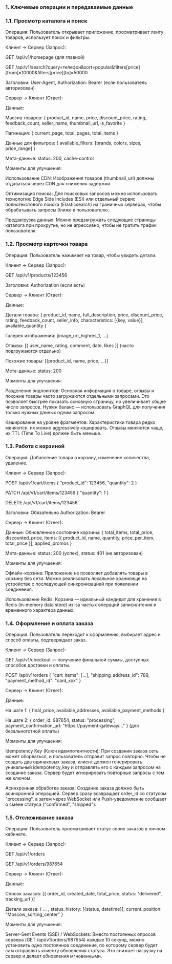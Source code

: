 ### 1. Ключевые операции и передаваемые данные
### 1.1. Просмотр каталога и поиск
Операция: Пользователь открывает приложение, просматривает ленту товаров, использует поиск и фильтры.

Клиент → Сервер (Запрос):

GET /api/v1/homepage (для главной)

GET /api/v1/search?query=телефон&sort=popular&filters[price][from]=10000&filters[price][to]=50000

Заголовки: User-Agent, Authorization: Bearer <token> (если пользователь авторизован)

Сервер → Клиент (Ответ):

Данные:

Массив товаров: { product_id, name, price, discount_price, rating, feedback_count, seller_name, thumbnail_url, is_favorite }

Пагинация: { current_page, total_pages, total_items }

Данные для фильтров: { available_filters: [brands, colors, sizes, price_range] }

Мета-данные: status: 200, cache-control

Моменты для улучшения:

Использование CDN: Изображения товаров (thumbnail_url) должны отдаваться через CDN для снижения задержки.

Оптимизация поиска: Для поисковых запросов можно использовать технологию Edge Side Includes (ESI) или отдельный сервис полнотекстового поиска (Elasticsearch) на граничных серверах, чтобы обрабатывать запросы ближе к пользователю.

Предзагрузка данных: Можно предзагружать следующие страницы каталога при прокрутке, но не агрессивно, чтобы не тратить трафик пользователя.

### 1.2. Просмотр карточки товара
Операция: Пользователь нажимает на товар, чтобы увидеть детали.

Клиент → Сервер (Запрос):

GET /api/v1/products/123456

Заголовки: Authorization (если есть)

Сервер → Клиент (Ответ):

Данные:

Детали товара: { product_id, name, full_description, price, discount_price, rating, feedback_count, seller_info, characteristics: [{key, value}], available_quantity }

Галерея изображений: [image_url_highres_1, ...]

Отзывы: [{ user_name, rating, comment, date, likes }] (часто подгружаются отдельно)

Похожие товары: [{product_id, name, price, ...}]

Мета-данные: status: 200

Моменты для улучшения:

Разделение эндпоинтов: Основная информация о товаре, отзывы и похожие товары часто загружаются отдельными запросами. Это позволяет быстрее показать основную страницу, но увеличивает общее число запросов. Нужен баланс — использовать GraphQL для получения только нужных данных одним запросом.

Кэширование на уровне фрагментов: Характеристики товара редко меняются, их можно aggressively кэшировать. Отзывы меняются чаще, их TTL (Time To Live) должен быть меньше.

### 1.3. Работа с корзиной
Операция: Добавление товара в корзину, изменение количества, удаление.

Клиент → Сервер (Запрос):

POST /api/v1/cart/items { "product_id": 123456, "quantity": 2 }

PATCH /api/v1/cart/items/123456 { "quantity": 1 }

DELETE /api/v1/cart/items/123456

Заголовки: Обязательно Authorization: Bearer <token>

Сервер → Клиент (Ответ):

Данные: Обновленное состояние корзины: { total_items, total_price, discounted_price, items: [{ product_id, name, quantity, price_per_item, total_price }], applied_promos }

Мета-данные: status: 200 (успех), status: 401 (не авторизован)

Моменты для улучшения:

Офлайн-корзина: Приложение не позволяет добавлять товары в корзину без сети. Можно реализовать локальное хранилище на устройстве с последующей синхронизацией при появлении соединения.

Использование Redis: Корзина — идеальный кандидат для хранения в Redis (in-memory data store) из-за частых операций записи/чтения и временного характера данных.

### 1.4. Оформление и оплата заказа
Операция: Пользователь переходит к оформлению, выбирает адрес и способ оплаты, подтверждает заказ.

Клиент → Сервер (Запрос):

GET /api/v1/checkout — получение финальной суммы, доступных способов доставки и оплаты.

POST /api/v1/orders { "cart_items": [...], "shipping_address_id": 789, "payment_method_id": "card_xxx" }

Сервер → Клиент (Ответ):

Данные:

На шаге 1: { final_price, available_addresses, available_payment_methods }

На шаге 2: { order_id: 987654, status: "processing", payment_confirmation_url: "https://payment-gateway/..." } (для безальноготной оплаты)

Моменты для улучшения:

Idempotency Key (Ключ идемпотентности): При создании заказа сеть может оборваться, и пользователь отправит запрос повторно. Чтобы не создать два одинаковых заказа, клиент должен генерировать уникальный idempotency_key и отправлять его с каждым запросом на создание заказа. Сервер будет игнорировать повторные запросы с тем же ключом.

Асинхронная обработка заказа: Создание заказа должно быть асинхронной операцией. Сервер сразу возвращает order_id со статусом "processing", а затем через WebSocket или Push-уведомление сообщает о смене статуса ("confirmed", "shipped").

### 1.5. Отслеживание заказа
Операция: Пользователь просматривает статус своих заказов в личном кабинете.

Клиент → Сервер (Запрос):

GET /api/v1/orders

GET /api/v1/orders/987654

Сервер → Клиент (Ответ):

Данные:

Список заказов: [{ order_id, created_date, total_price, status: "delivered", tracking_url }]

Детали заказа: { ... , status_history: [{status, datetime}], current_position: "Moscow_sorting_center" }

Моменты для улучшения:

Server-Sent Events (SSE) / WebSockets: Вместо постоянных опросов сервера (GET /api/v1/orders/987654) каждые 10 секунд, можно установить одно постоянное соединение, по которому сервер будет сам отправлять клиенту обновления статуса. Это снижает нагрузку на сервер и делает обновления мгновенными.

